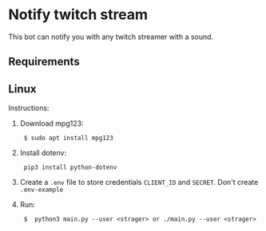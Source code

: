 # Notify twitch stream

This bot can notify you with any twitch streamer with a sound.

## Requirements

## Linux

Instructions:

1. Download mpg123:

        $ sudo apt install mpg123

2. Install dotenv:

        pip3 install python-dotenv

3. Create a `.env` file to store credentials `CLIENT_ID` and `SECRET`. Don't
   create `.env-example`

4. Run:

        $  python3 main.py --user <strager> or ./main.py --user <strager>
